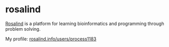 # rosalind #

[Rosalind](http://rosalind.info/) is a platform for learning bioinformatics and programming through problem solving.

My profile: [rosalind.info/users/process1183](http://rosalind.info/users/process1183/)
